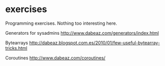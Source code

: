 # exercises
Programming exercises. Nothing too interesting here.


Generators for sysadmins
http://www.dabeaz.com/generators/index.html


Bytearrays
http://dabeaz.blogspot.com.es/2010/01/few-useful-bytearray-tricks.html


Coroutines
http://www.dabeaz.com/coroutines/



